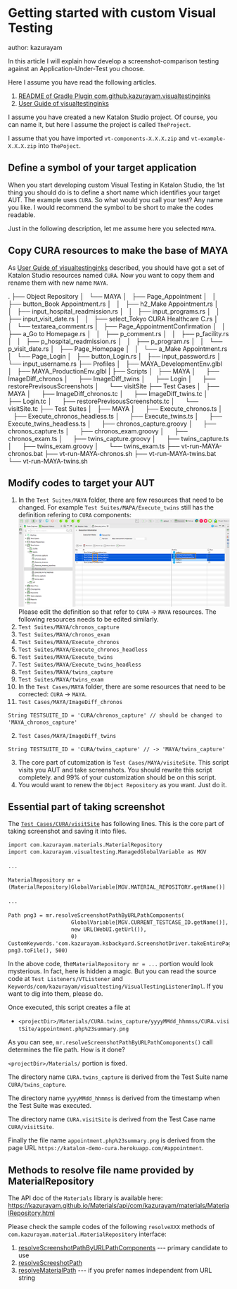 Getting started with custom Visual Testing
===========================================

author: kazurayam

In this article I will explain how develop a screenshot-comparison testing
against an Application-Under-Test you choose.

Here I assume you have read the following articles.
1. [README of Gradle Plugin com.github.kazurayam.visualtestinginks](https://github.com/kazurayam/visualtestinginks-gradle-plugin)
2. [User Guide of visualtestinginks](https://github.com/kazurayam/visualtestinginks-gradle-plugin/blob/master/docs/userguide.md)

I assume you have created a new Katalon Studio project. Of course, you can
name it, but here I assume the project is called `TheProject`.

I assume that you have imported `vt-components-X.X.X.zip` and `vt-example-X.X.X.zip` into `ThePoject`.

## Define a symbol of your target application

When you start developing custom Visual Testing in Katalon Studio, the 1st thing you should do is to define a short name which identifies
your target AUT. The example uses `CURA`. So what would you call your test? Any name you like. I would recommend the symbol to be short to make the codes readable.

Just in the following description, let me assume here you selected `MAYA`.

## Copy CURA resources to make the base of MAYA

As [User Guide of visualtestinginks](https://github.com/kazurayam/visualtestinginks-gradle-plugin/blob/master/docs/userguide.md) described, you should have got a set of Katalon Studio resources named `CURA`.
Now you want to copy them and rename them with new name `MAYA`.

.
├── Object Repository
│   └── MAYA
│       ├── Page_Appointment
│       │   ├── button_Book Appointment.rs
│       │   ├── h2_Make Appointment.rs
│       │   ├── input_hospital_readmission.rs
│       │   ├── input_programs.rs
│       │   ├── input_visit_date.rs
│       │   ├── select_Tokyo CURA Healthcare C.rs
│       │   └── textarea_comment.rs
│       ├── Page_AppointmentConfirmation
│       │   ├── a_Go to Homepage.rs
│       │   ├── p_comment.rs
│       │   ├── p_facility.rs
│       │   ├── p_hospital_readmission.rs
│       │   ├── p_program.rs
│       │   └── p_visit_date.rs
│       ├── Page_Homepage
│       │   └── a_Make Appointment.rs
│       └── Page_Login
│           ├── button_Login.rs
│           ├── input_password.rs
│           └── input_username.rs
├── Profiles
│   ├── MAYA_DevelopmentEnv.glbl
│   ├── MAYA_ProductionEnv.glbl
|
├── Scripts
│   ├── MAYA
│       ├── ImageDiff_chronos
│       ├── ImageDiff_twins
│       ├── Login
│       ├── restorePrevisousScreenshots
│       └── visitSite
├── Test Cases
│   ├── MAYA
│       ├── ImageDiff_chronos.tc
│       ├── ImageDiff_twins.tc
│       ├── Login.tc
│       ├── restorePrevisousScreenshots.tc
│       └── visitSite.tc
├── Test Suites
│   ├── MAYA
│       ├── Execute_chronos.ts
│       ├── Execute_chronos_headless.ts
│       ├── Execute_twins.ts
│       ├── Execute_twins_headless.ts
│       ├── chronos_capture.groovy
│       ├── chronos_capture.ts
│       ├── chronos_exam.groovy
│       ├── chronos_exam.ts
│       ├── twins_capture.groovy
│       ├── twins_capture.ts
│       ├── twins_exam.groovy
│       └── twins_exam.ts
├── vt-run-MAYA-chronos.bat
├── vt-run-MAYA-chronos.sh
├── vt-run-MAYA-twins.bat
└── vt-run-MAYA-twins.sh


## Modify codes to target your AUT

1. In the `Test Suites/MAYA` folder, there are few resources that need to be changed. For example `Test Suites/MAPA/Execute_twins` still has the definition refering to `CURA` components: ![MAYA_Execute_twins](../docs/images/customVisualTesting/MAYA_Execute_twins.png)
Please edit the definition so that refer to `CURA` -> `MAYA` resources. The following resources needs to be edited similarly.
  1. `Test Suites/MAYA/chronos_capture`
  2. `Test Suites/MAYA/chronos_exam`
  3. `Test Suites/MAYA/Execute_chronos`
  4. `Test Suites/MAYA/Execute_chronos_headless`
  5. `Test Suites/MAYA/Execute_twins`
  6. `Test Suites/MAYA/Execute_twins_headless`
  7. `Test Suites/MAYA/twins_capture`
  8. `Test Suites/MAYA/twins_exam`
2. In the `Test Cases/MAYA` folder, there are some resources that need to be corrected: `CURA` -> `MAYA`.
  1. `Test Cases/MAYA/ImageDiff_chronos`
  ```
  String TESTSUITE_ID = 'CURA/chronos_capture' // should be changed to 'MAYA_chronos_capture'
  ```
  2. `Test Cases/MAYA/ImageDiff_twins`
  ```
  String TESTSUITE_ID = 'CURA/twins_capture' // -> 'MAYA/twins_capture'
  ```
3. The core part of cutomization is `Test Cases/MAYA/visiteSite`. This script visits
you AUT and take screenshots. You should rewrite this script completely. and 99% of
your customization should be on this script.
4. You would want to renew the `Object Repository` as you want. Just do it.

## Essential part of taking screenshot

The [`Test Cases/CURA/visitSite`](../Scripts/CURA/visitSite/Script1554796633484.groovy) has following lines. This is the core part of taking screenshot and saving it into files.

```
import com.kazurayam.materials.MaterialRepository
import com.kazurayam.visualtesting.ManagedGlobalVariable as MGV

...

MaterialRepository mr = (MaterialRepository)GlobalVariable[MGV.MATERIAL_REPOSITORY.getName()]

...

Path png3 = mr.resolveScreenshotPathByURLPathComponents(
					GlobalVariable[MGV.CURRENT_TESTCASE_ID.getName()],
					new URL(WebUI.getUrl()),
					0)
CustomKeywords.'com.kazurayam.ksbackyard.ScreenshotDriver.takeEntirePage'(driver, png3.toFile(), 500)

```

In the above code, the`MaterialRepository mr = ...` portion would look mysterious. In fact, here is hidden a magic. But you can read the source code at `Test Listeners/VTListener` and `Keywords/com/kazurayam/visualtesting/VisualTestingListenerImpl`. If you want to dig into them, please do.

Once executed, this script creates a file at
- `<projectDir>/Materials/CURA.twins_capture/yyyyMMdd_hhmmss/CURA.visitSite/appointment.php%23summary.png`

As you can see, `mr.resolveScreenshotPathByURLPathComoponents()` call determines the file path. How is it done?

`<projectDir>/Materials/` portion is fixed.

The directory name `CURA.twins_capture` is derived from the Test Suite name `CURA/twins_capture`.

The directory name `yyyyMMdd_hhmmss` is derived from the timestamp when the Test Suite was executed.

The directory name `CURA.visitSite` is derived from the Test Case name `CURA/visitSite`.

Finally the file name `appointment.php%23summary.png` is derived from the page URL `https://katalon-demo-cura.herokuapp.com/#appointment`.

## Methods to resolve file name provided by MaterialRepository

The API doc of the `Materials` library is available here: https://kazurayam.github.io/Materials/api/com/kazurayam/materials/MaterialRepository.html

Please check the sample codes of the following `resolveXXX` methods of `com.kazurayam.material.MaterialRepository` interface:

1. [resolveScreenshotPathByURLPathComponents](https://kazurayam.github.io/Materials/api/com/kazurayam/materials/MaterialRepository.html#resolveScreenshotPathByURLPathComponents%28java.lang.String,%20java.net.URL,%20int,%20java.lang.String%29) --- primary candidate to use
2. [resolveScreeshotPath](https://kazurayam.github.io/Materials/api/com/kazurayam/materials/MaterialRepository.html#resolveScreenshotPath%28java.lang.String,%20java.net.URL%29)
3. [resolveMaterialPath](https://kazurayam.github.io/Materials/api/com/kazurayam/materials/MaterialRepository.html#resolveMaterialPath%28java.lang.String,%20java.lang.String,%20java.lang.String%29) --- if you prefer names independent from URL string
